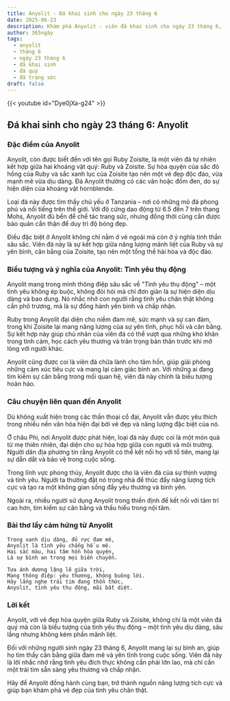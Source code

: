 ```yaml
---
title: Anyolit - Đá khai sinh cho ngày 23 tháng 6
date: 2025-06-23
description: Khám phá Anyolit - viên đá khai sinh cho ngày 23 tháng 6, biểu tượng của Tình yêu thụ động. Cùng tìm hiểu ý nghĩa sâu sắc của viên đá độc đáo này.
author: 365ngày
tags:
  - anyolit
  - tháng 6
  - ngày 23 tháng 6
  - đá khai sinh
  - đá quý
  - đá trang sức
draft: false
---
```


{{< youtube id="Dye0jXa-g24" >}}


## Đá khai sinh cho ngày 23 tháng 6: Anyolit

### Đặc điểm của Anyolit

Anyolit, còn được biết đến với tên gọi Ruby Zoisite, là một viên đá tự nhiên kết hợp giữa hai khoáng vật quý: Ruby và Zoisite. Sự hòa quyện của sắc đỏ hồng của Ruby và sắc xanh lục của Zoisite tạo nên một vẻ đẹp độc đáo, vừa mạnh mẽ vừa dịu dàng. Đá Anyolit thường có các vân hoặc đốm đen, do sự hiện diện của khoáng vật hornblende.

Loại đá này được tìm thấy chủ yếu ở Tanzania – nơi có những mỏ đá phong phú và nổi tiếng trên thế giới. Với độ cứng dao động từ 6.5 đến 7 trên thang Mohs, Anyolit đủ bền để chế tác trang sức, nhưng đồng thời cũng cần được bảo quản cẩn thận để duy trì độ bóng đẹp.

Điều đặc biệt ở Anyolit không chỉ nằm ở vẻ ngoài mà còn ở ý nghĩa tinh thần sâu sắc. Viên đá này là sự kết hợp giữa năng lượng mãnh liệt của Ruby và sự yên bình, cân bằng của Zoisite, tạo nên một tổng thể hài hòa và độc đáo.

### Biểu tượng và ý nghĩa của Anyolit: Tình yêu thụ động

Anyolit mang trong mình thông điệp sâu sắc về "Tình yêu thụ động" – một tình yêu không ép buộc, không đòi hỏi mà chỉ đơn giản là sự hiện diện dịu dàng và bao dung. Nó nhắc nhở con người rằng tình yêu chân thật không cần phô trương, mà là sự đồng hành yên bình và chấp nhận.

Ruby trong Anyolit đại diện cho niềm đam mê, sức mạnh và sự can đảm, trong khi Zoisite lại mang năng lượng của sự yên tĩnh, phục hồi và cân bằng. Sự kết hợp này giúp chủ nhân của viên đá có thể vượt qua những khó khăn trong tình cảm, học cách yêu thương và trân trọng bản thân trước khi mở lòng với người khác.

Anyolit cũng được coi là viên đá chữa lành cho tâm hồn, giúp giải phóng những cảm xúc tiêu cực và mang lại cảm giác bình an. Với những ai đang tìm kiếm sự cân bằng trong mối quan hệ, viên đá này chính là biểu tượng hoàn hảo.

### Câu chuyện liên quan đến Anyolit

Dù không xuất hiện trong các thần thoại cổ đại, Anyolit vẫn được yêu thích trong nhiều nền văn hóa hiện đại bởi vẻ đẹp và năng lượng đặc biệt của nó.

Ở châu Phi, nơi Anyolit được phát hiện, loại đá này được coi là một món quà từ mẹ thiên nhiên, đại diện cho sự hòa hợp giữa con người và môi trường. Người dân địa phương tin rằng Anyolit có thể kết nối họ với tổ tiên, mang lại sự dẫn dắt và bảo vệ trong cuộc sống.

Trong lĩnh vực phong thủy, Anyolit được cho là viên đá của sự thịnh vượng và tình yêu. Người ta thường đặt nó trong nhà để thúc đẩy năng lượng tích cực và tạo ra một không gian sống đầy yêu thương và bình yên.

Ngoài ra, nhiều người sử dụng Anyolit trong thiền định để kết nối với tâm trí cao hơn, tìm kiếm sự cân bằng và thấu hiểu trong nội tâm.

### Bài thơ lấy cảm hứng từ Anyolit

```
Trong xanh dịu dàng, đỏ rực đam mê,  
Anyolit là tình yêu chẳng hề u mê.  
Hai sắc màu, hai tâm hồn hòa quyện,  
Là sự bình an trong mọi biến chuyển.  

Tựa ánh dương lặng lẽ giữa trời,  
Mang thông điệp: yêu thương, không buông lời.  
Hãy lắng nghe trái tim đang thổn thức,  
Anyolit, tình yêu thụ động, mãi bất diệt.  
```

### Lời kết

Anyolit, với vẻ đẹp hòa quyện giữa Ruby và Zoisite, không chỉ là một viên đá quý mà còn là biểu tượng của tình yêu thụ động – một tình yêu dịu dàng, sâu lắng nhưng không kém phần mãnh liệt.

Đối với những người sinh ngày 23 tháng 6, Anyolit mang lại sự bình an, giúp họ tìm thấy cân bằng giữa đam mê và yên tĩnh trong cuộc sống. Viên đá này là lời nhắc nhở rằng tình yêu đích thực không cần phải lớn lao, mà chỉ cần một trái tim sẵn sàng yêu thương và chấp nhận.

Hãy để Anyolit đồng hành cùng bạn, trở thành nguồn năng lượng tích cực và giúp bạn khám phá vẻ đẹp của tình yêu chân thật.